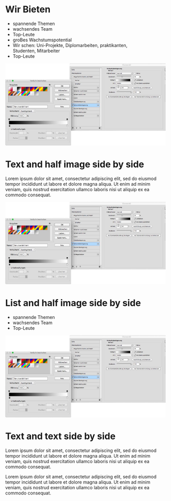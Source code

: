 # Wir Bieten
- spannende Themen <!-- .element: class="fragment" data-fragment-index="1" -->
- wachsendes Team <!-- .element: class="fragment" data-fragment-index="2" -->
- Top-Leute <!-- .element: class="fragment" data-fragment-index="3" -->
- groBes Wachstumspotential <!-- .element: class="fragment" data-fragment-index="4" -->
- Wir schen: Uni-Projekte, Diplomarbeiten, praktikanten,<br> Studenten, Mitarbeiter <!-- .element: class="fragment" data-fragment-index="5" -->
- Top-Leute <!-- .element: class="fragment" data-fragment-index="6" -->


![logo](img/rel_attr.png)


# Text and half image side by side
<div class="container-2col">

Lorem ipsum dolor sit amet, consectetur adipiscing elit, sed do eiusmod tempor incididunt ut labore et dolore magna aliqua. Ut enim ad minim veniam, quis nostrud exercitation ullamco laboris nisi ut aliquip ex ea commodo consequat.

![logo](img/rel_attr.png)

</div>


# List and half image side by side
<div class="container-2col">

- spannende Themen <!-- .element: class="fragment" data-fragment-index="1" -->
- wachsendes Team <!-- .element: class="fragment" data-fragment-index="2" -->
- Top-Leute <!-- .element: class="fragment" data-fragment-index="3" -->

![logo](img/rel_attr.png)

</div>


# Text and text side by side
<div class="container-2col">

Lorem ipsum dolor sit amet, consectetur adipiscing elit, sed do eiusmod tempor incididunt ut labore et dolore magna aliqua. Ut enim ad minim veniam, quis nostrud exercitation ullamco laboris nisi ut aliquip ex ea commodo consequat.

Lorem ipsum dolor sit amet, consectetur adipiscing elit, sed do eiusmod tempor incididunt ut labore et dolore magna aliqua. Ut enim ad minim veniam, quis nostrud exercitation ullamco laboris nisi ut aliquip ex ea commodo consequat.

</div>
